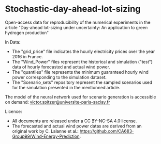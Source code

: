 # Stochastic-day-ahead-lot-sizing
Open-access data for reproducibility of the numerical experiments in the article "Day-ahead lot-sizing under uncertainty: An application to green hydrogen production" 

In Data:
  - The "grid_price" file indicates the hourly electricity prices over the year 2016 in France.
  - The "Wind_Power" files represent the historical and simulation ("test") data of hourly forecasted and actual wind power.
  - The "quantiles" file represents the minimum guaranteed hourly wind power corresponding to the simulation dataset.
  - The "Scenario_sets" repository represent the sampled scenarios used for the simulation presented in the mentionned article.

The model of the neural network used for scenario generation is accessible on demand: victor.spitzer@universite-paris-saclay.fr

Licence:
  -  All documents are released under a CC BY-NC-SA 4.0 license.
  -  The forecasted and actual wind power datas are derived from an original work by C. Lalanne et al.: https://github.com/CA683-Group99/Wind-Energy-Prediction.
    
